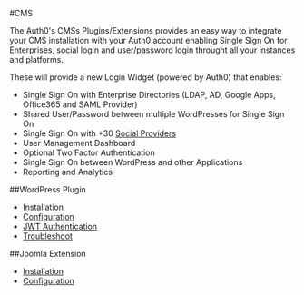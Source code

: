 #CMS

The Auth0's CMSs Plugins/Extensions provides an easy way to integrate your CMS installation with your Auth0 account enabling Single Sign On for Enterprises, social login and user/password login throught all your instances and platforms.

These will provide a new Login Widget (powered by Auth0) that enables:

- Single Sign On with Enterprise Directories (LDAP, AD, Google Apps, Office365 and SAML Provider)
- Shared User/Password between multiple WordPresses for Single Sign On
- Single Sign On with +30 [Social Providers](https://docs.auth0.com/identityproviders)
- User Management Dashboard
- Optional Two Factor Authentication
- Single Sign On between WordPress and other Applications
- Reporting and Analytics


##WordPress Plugin

- [Installation](/cms/wordpress/installation)
- [Configuration](/cms/wordpress/configuration)
- [JWT Authentication](/cms/wordpress/jwt-authentication)
- [Troubleshoot](/cms/wordpress/troubleshoot)

##Joomla Extension

- [Installation](/cms/joomla/installation)
- [Configuration](/cms/joomla/configuration)
